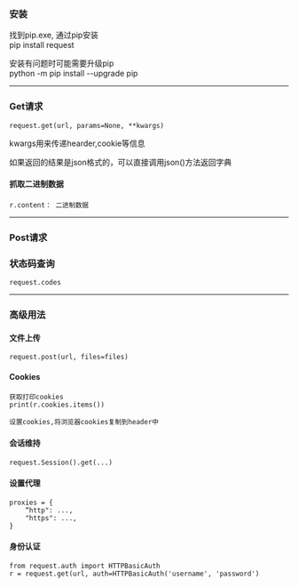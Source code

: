### 安装
找到pip.exe, 通过pip安装  
pip install request

安装有问题时可能需要升级pip  
python -m pip install --upgrade pip

---
### Get请求
    request.get(url, params=None, **kwargs)

kwargs用来传递hearder,cookie等信息

如果返回的结果是json格式的，可以直接调用json()方法返回字典 

#### 抓取二进制数据
    r.content： 二进制数据
---
### Post请求

### 状态码查询
    request.codes
---

### 高级用法
#### 文件上传
    request.post(url, files=files)

#### Cookies
    获取打印cookies
    print(r.cookies.items())

    设置cookies,将浏览器cookies复制到header中

#### 会话维持
    request.Session().get(...)

#### 设置代理
    proxies = {
        “http": ...,
        "https": ...,
    }

#### 身份认证
    from request.auth import HTTPBasicAuth
    r = request.get(url, auth=HTTPBasicAuth('username', 'password')